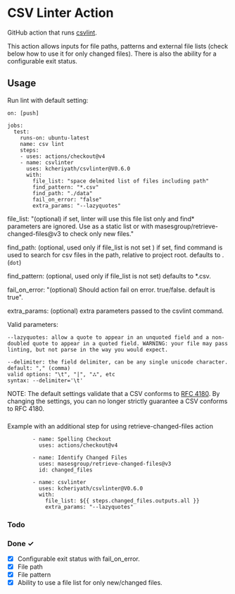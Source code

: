 # CSV Linter Action

GitHub action that runs [csvlint](https://github.com/Clever/csvlint).

This action allows inputs for file paths, patterns and external file lists (check below how to use it for only changed files). There is also the ability for a configurable exit status.


## Usage

Run lint with default setting:

```
on: [push]

jobs:
  test:
    runs-on: ubuntu-latest
    name: csv lint
    steps:
    - uses: actions/checkout@v4
    - name: csvlinter
      uses: kcheriyath/csvlinter@V0.6.0
      with:
        file_list: "space delmited list of files including path"
        find_pattern: "*.csv"
        find_path: "./data"
        fail_on_error: "false"
        extra_params: "--lazyquotes"
```


file_list: "(optional) if set, linter will use this file list only and find* parameters are ignored. Use as a static list or with masesgroup/retrieve-changed-files@v3 to check only new files."

find_path: (optional, used only if file_list is not set ) if set, find command is used to search for csv files in the path, relative to project root. defaults to . (`dot`)

find_pattern: (optional, used only if file_list is not set) defaults to *.csv.

fail_on_error: "(optional) Should action fail on error. true/false. default is true".

extra_params: (optional) extra parameters passed to the csvlint command.

Valid parameters: 

    --lazyquotes: allow a quote to appear in an unquoted field and a non-doubled quote to appear in a quoted field. WARNING: your file may pass linting, but not parse in the way you would expect.

    --delimiter: the field delimiter, can be any single unicode character.
    default: "," (comma)
    valid options: "\t", "|", "ஃ", etc
    syntax: --delimiter='\t'

NOTE: The default settings validate that a CSV conforms to [RFC 4180](https://tools.ietf.org/html/rfc4180). By changing the settings, you can no longer strictly guarantee a CSV conforms to RFC 4180.

###

Example with an additional step for using retrieve-changed-files action

```
        - name: Spelling Checkout
          uses: actions/checkout@v4
 
        - name: Identify Changed Files
          uses: masesgroup/retrieve-changed-files@v3
          id: changed_files

        - name: csvlinter
          uses: kcheriyath/csvlinter@V0.6.0
          with:
            file_list: ${{ steps.changed_files.outputs.all }}
            extra_params: "--lazyquotes"
```

### Todo



### Done ✓

- [x] Configurable exit status with fail_on_error.
- [x] File path 
- [x] File pattern 
- [x] Ability to use a file list for only new/changed files.  
